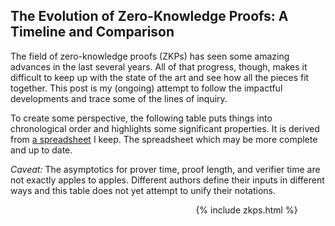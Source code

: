 ## The Evolution of Zero-Knowledge Proofs: A Timeline and Comparison

The field of zero-knowledge proofs (ZKPs) has seen some amazing advances in the last several years. All of that progress, though, makes it difficult to keep up with the state of the art and see how all the pieces fit together. This post is my (ongoing) attempt to follow the impactful developments and trace some of the lines of inquiry.


To create some perspective, the following table puts things into chronological order and highlights some significant properties. It is derived from [a spreadsheet](https://docs.google.com/spreadsheets/d/1mCKR41t9piQ0HV7JOt2bYhaOElHc6kGe_-5M09sDBaY/edit?usp=sharing) I keep. The spreadsheet which may be more complete and up to date.

*Caveat:* The asymptotics for prover time, proof length, and verifier time are not exactly apples to apples. Different authors define their inputs in different ways and this table does not yet attempt to unify their notations. 


<div style="width: 100%; text-align: center;">
  <div style="display: inline-block; width: 150%;">
    {% include zkps.html %}
  </div>
</div>
